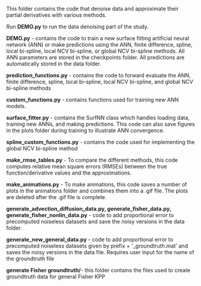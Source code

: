 This folder contains the code that denoise data and approximate their partial derivatives with various methods.

Run **DEMO.py** to run the data denoising part of the study.

**DEMO.py** - contains the code to train a new surface fitting artificial neural network (ANN) or make predictions using the ANN, finite difference, spline, local bi-spline, local NCV bi-spline, or global NCV bi-spline methods. All ANN parameters are stored in the checkpoints folder. All predictions are automatically stored in the data folder. 

**prediction_functions.py** - contains the code to forward evaluate the ANN, finite difference, spline, local bi-spline, local NCV bi-spline, and global NCV bi-spline methods

**custom_functions.py** - contains functions used for training new ANN models. 

**surface_fitter.py** - contains the SurfNN class which handles loading data, training new ANNs, and making predictions. This code can also save figures in the plots folder during training to illustrate ANN convergence.

**spline_custom_functions.py** - contains the code used for implementing the global NCV bi-spline method

**make_rmse_tables.py** - To compare the different methods, this code computes relative mean square errors (RMSEs) between the true function/derivative values and the approximations. 

**make_animations.py** - To make animations, this code saves a number of plots in the animations folder and combines them into a .gif file. The plots are deleted after the .gif file is complete.

**generate_advection_diffusion_data.py, generate_fisher_data.py, generate_fisher_nonlin_data.py**  - code to add proportional error to precomputed noiseless datasets and save the noisy versions in the data folder.

**generate_new_general_data.py** - code to add proportional error to precomputed noiseless datasets given by prefix + '\_groundtruth.mat' and saves the noisy versions in the data file. Requires user input for the name of the groundtruth file

**generate Fisher groundtruth/**- this folder contains the files used to create groundtruth data for general Fisher KPP
